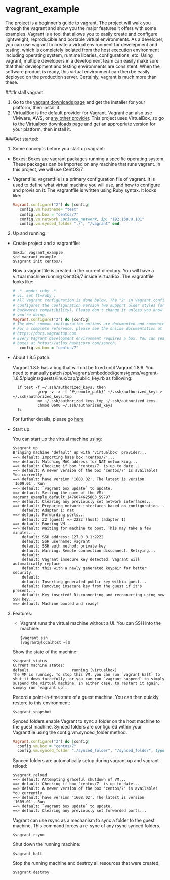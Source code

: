 # vagrant_example
The project is a beginner's guide to vagrant. The project will walk you through the vagrant and show you the major features it offers with some examples.
Vagrant is a tool that allows you to easily create and configure lightweight, reproducible and portable virtual environments. As a developer, you can use vagrant to create a virtual environment for develepment and testing, which is completely isolated from the host execution environment including operating system, runtime libaries, configurations, etc. Using vagrant, multiple developers in a development team can easily make sure that their development and testing environments are consistent. When the software product is ready, this virtual environment can then be easily deployed on the production server. Certainly, vagrant is much more than these.


###Install vagrant:
1. Go to the [vagrant downloads page](https://www.vagrantup.com/downloads.html) and get the installer for your platform, then install it. 
2. VirtualBox is the default provider for Vagrant. Vagrant can also use VMware, AWS, or [any other provider](https://www.vagrantup.com/docs/providers/).  This project uses VirtualBox, so go to the [Virtualbox downloads page](https://www.virtualbox.org/wiki/Downloads) and get an appropriate version for your platform, then install it. 


###Get started:
1. Some concepts before you start up vagrant: 
 * Boxes: Boxes are vagrant packages running a specific operating system. These packages can be imported on any machine that runs vagrant.  In this project, we will use CentOS/7.
 * Vagrantfile: vagrantfile is a primary configuration file of vagrant. It is used to define what virtual machine you will use, and how to configure and provision it. The vagrantfile is written using Ruby syntax. It looks like:
 
   ```ruby
   Vagrant.configure("2") do |config|     
	  config.vm.hostname= "test"
 	  config.vm.box = "centos/7"     
	  config.vm.network :private_network, ip: "192.168.0.101" 
	  config.vm.synced_folder "./", "/vagrant" end
   ```
2. Up and running:
 * Create project and a vagrantfile:
   
   ```
   $mkdir vagrant_example
   $cd vagrant_example
   $vagrant init centos/7
   ```
   Now a vagrantfile is created in the current directory. You will have a virtual machine running CentOS/7 inside VirtualBox. The vagrantfile looks like:
   
     ```ruby
    # -*- mode: ruby -*-
    # vi: set ft=ruby :
    # All Vagrant configuration is done below. The "2" in Vagrant.configure
    # configures the configuration version (we support older styles for
    # backwards compatibility). Please don't change it unless you know what
    # you're doing.
    Vagrant.configure("2") do |config|
    # The most common configuration options are documented and commented below.
    # For a complete reference, please see the online documentation at
    # https://docs.vagrantup.com.
    # Every Vagrant development environment requires a box. You can search for
    # boxes at https://atlas.hashicorp.com/search.
        config.vm.box = "centos/7"
     ```
 * About 1.8.5 patch:
  
   Vagrant 1.8.5 has a bug that will not be fixed until Vagrant 1.8.6. You need to manually patch /opt/vagrant/embedded/gems/gems/vagrant-1.8.5/plugins/guests/linux/cap/public_key.rb as following:
   
    ```
      if test -f ~/.ssh/authorized_keys; then
               grep -v -x -f '#{remote_path}' ~/.ssh/authorized_keys > ~/.ssh/authorized_keys.tmp
               mv ~/.ssh/authorized_keys.tmp ~/.ssh/authorized_keys
               chmod 0600 ~/.ssh/authorized_keys
      fi
   ```  
   For further details, please go [here](https://github.com/mitchellh/vagrant/issues/7610#issuecomment-234019846)
 * Start up:
 
   You can start up the virtual machine using:
   
    ```
   $vagrant up
	Bringing machine 'default' up with 'virtualbox' provider...
	==> default: Importing base box 'centos/7'...
	==> default: Matching MAC address for NAT networking...
	==> default: Checking if box 'centos/7' is up to date...
	==> default: A newer version of the box 'centos/7' is available! You currently
	==> default: have version '1608.02'. The latest is version '1609.01'. Run
	==> default: `vagrant box update` to update.
	==> default: Setting the name of the VM: vagrant_example_default_1476074625803_59797
	==> default: Clearing any previously set network interfaces...
	==> default: Preparing network interfaces based on configuration...
	    default: Adapter 1: nat
	==> default: Forwarding ports...
	    default: 22 (guest) => 2222 (host) (adapter 1)
	==> default: Booting VM...
	==> default: Waiting for machine to boot. This may take a few minutes...
	    default: SSH address: 127.0.0.1:2222
	    default: SSH username: vagrant
	    default: SSH auth method: private key
	    default: Warning: Remote connection disconnect. Retrying...
	    default: 
	    default: Vagrant insecure key detected. Vagrant will automatically replace
	    default: this with a newly generated keypair for better security.
	    default: 
	    default: Inserting generated public key within guest...
	    default: Removing insecure key from the guest if it's present...
	    default: Key inserted! Disconnecting and reconnecting using new SSH key...
	==> default: Machine booted and ready!
    ```

3. Features:

    + Vagrant runs the virtual machine without a UI. You can SSH into the machine:
   
       ```
       $vagrant ssh
       [vagrant@localhost ~]$ 
       ```   
     Show the state of the machine:
   
     ```
     $vagrant status
     Current machine states:
     default                   running (virtualbox)
     The VM is running. To stop this VM, you can run `vagrant halt` to
     shut it down forcefully, or you can run `vagrant suspend` to simply
     suspend the virtual machine. In either case, to restart it again,
     simply run `vagrant up`.
     ```
     Record a point-in-time state of a guest machine. You can then quickly restore to this environment:
   
      ```
      $vagrant snapshot
      ```   
   Synced folders enable Vagrant to sync a folder on the host machine to the guest machine. Synced folders are configured within your Vagrantfile using the config.vm.synced_folder method.
   
      ```ruby
      Vagrant.configure("2") do |config|
        config.vm.box = "centos/7"
        config.vm.synced_folder "./synced_folder", "/synced_folder", type: "rsync"
      ```
   Synced folders are automatically setup during vagrant up and vagrant reload:
   
      ```
      $vagrant reload
      ==> default: Attempting graceful shutdown of VM...
      ==> default: Checking if box 'centos/7' is up to date...
      ==> default: A newer version of the box 'centos/7' is available! You currently
      ==> default: have version '1608.02'. The latest is version '1609.01'. Run
      ==> default: `vagrant box update` to update.
      ==> default: Clearing any previously set forwarded ports...
      ```
   Vagrant can use rsync as a mechanism to sync a folder to the guest machine. This command forces a re-sync of any rsync synced folders. 
   
      ```
      $vagrant rsync
      ```
   Shut down the running machine:
   
      ```
      $vagrant halt
      ```
   Stop the running machine and destroy all resources that were created:
     
      ```
      $vagrant destroy
      ```

   
      
    
    






